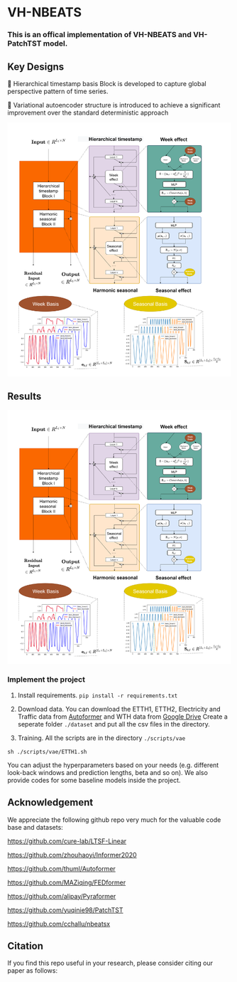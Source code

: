 # VH-NBEATS
### This is an offical implementation of VH-NBEATS and VH-PatchTST model. 
## Key Designs

:star2: Hierarchical timestamp basis Block is developed to capture global perspective pattern of time series.

:star2: Variational autoencoder structure is introduced to achieve a significant improvement over the standard deterministic approach

![alt text](https://github.com/runze1223/VH-NBEATS/blob/main/pic/VH-NBEATS.png)

## Results


![alt text](https://github.com/runze1223/VH-NBEATS/blob/main/pic/VH-NBEATS.png)


### Implement the project

1. Install requirements. ```pip install -r requirements.txt```

2. Download data. You can download the ETTH1, ETTH2, Electricity and Traffic data from [Autoformer](https://drive.google.com/drive/folders/1ZOYpTUa82_jCcxIdTmyr0LXQfvaM9vIy) and WTH data from [Google Drive](https://drive.google.com/drive/folders/1ohGYWWohJlOlb2gsGTeEq3Wii2egnEPR?usp=sharing) Create a seperate folder ```./dataset``` and put all the csv files in the directory.

3. Training. All the scripts are in the directory ```./scripts/vae```
```
sh ./scripts/vae/ETTH1.sh
```
You can adjust the hyperparameters based on your needs (e.g. different look-back windows and prediction lengths, beta and so on). We also provide codes for some baseline models inside the project.


## Acknowledgement

We appreciate the following github repo very much for the valuable code base and datasets:

https://github.com/cure-lab/LTSF-Linear

https://github.com/zhouhaoyi/Informer2020

https://github.com/thuml/Autoformer

https://github.com/MAZiqing/FEDformer

https://github.com/alipay/Pyraformer

https://github.com/yuqinie98/PatchTST

https://github.com/cchallu/nbeatsx


## Citation

If you find this repo useful in your research, please consider citing our paper as follows:

```

```

